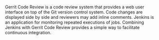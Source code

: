 Gerrit Code Review is a code review system that provides a web user interface
on top of the Git version control system. Code changes are displayed side by
side and reviewers may add inline comments. Jenkins is an application for
monitoring repeated executions of jobs. Combining Jenkins with Gerrit Code
Review provides a simple way to facilitate continuous integration.
